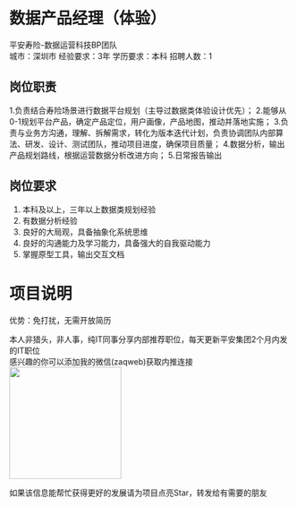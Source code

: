 # 数据产品经理（体验）
平安寿险-数据运营科技BP团队  
城市：深圳市 经验要求：3年 学历要求：本科  招聘人数：1

## 岗位职责
1.负责结合寿险场景进行数据平台规划（主导过数据类体验设计优先）；
 2.能够从0-1规划平台产品，确定产品定位，用户画像，产品地图，推动并落地实施；
 3.负责与业务方沟通，理解、拆解需求，转化为版本迭代计划，负责协调团队内部算法、研发、设计、测试团队，推动项目进度，确保项目质量；
 4.数据分析，输出产品规划路线，根据运营数据分析改进方向；
 5.日常报告输出

## 岗位要求
1.  本科及以上，三年以上数据类规划经验
 2.  有数据分析经验
 3.  良好的大局观，具备抽象化系统思维
 4.  良好的沟通能力及学习能力，具备强大的自我驱动能力
 5.  掌握原型工具，输出交互文档

# 项目说明

优势：免打扰，无需开放简历

本人非猎头，非人事，纯IT同事分享内部推荐职位，每天更新平安集团2个月内发的IT职位  
感兴趣的你可以添加我的微信(zaqweb)获取内推连接  
<img src="https://github.com/zaqweb/PA-IT-JOBS/blob/master/WechatICode.jpeg"  height="200" width="200">

如果该信息能帮忙获得更好的发展请为项目点亮Star，转发给有需要的朋友




